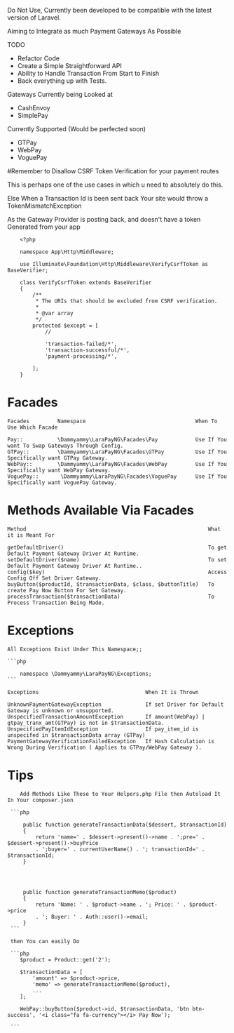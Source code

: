 Do Not Use, Currently been developed to be compatible with the latest version of Laravel. 

Aiming to Integrate as much Payment Gateways As Possible

TODO
- Refactor Code
- Create a Simple Straightforward API
- Ability to Handle Transaction From Start to Finish
- Back everything up with Tests.
 
Gateways Currently being Looked at
- CashEnvoy
- SimplePay


Currently Supported (Would be perfected soon)
- GTPay
- WebPay
- VoguePay


#Remember to Disallow CSRF Token Verification for your payment routes

This is perhaps one of the use cases in which u need to absolutely do this.

Else When a Transaction Id is been sent back Your site would throw a TokenMismatchException

As the Gateway Provider is posting back, and doesn't have a token Generated from your app

```
    <?php
    
    namespace App\Http\Middleware;
    
    use Illuminate\Foundation\Http\Middleware\VerifyCsrfToken as BaseVerifier;
    
    class VerifyCsrfToken extends BaseVerifier
    {
        /**
         * The URIs that should be excluded from CSRF verification.
         *
         * @var array
         */
        protected $except = [
            //
    
            'transaction-failed/*',
            'transaction-successful/*',
            'payment-processing/*',
    
        ];
    }
```




# Facades


    Facades         Namespace                                   When To Use Which Facade                        
    
    Pay::           \Dammyammy\LaraPayNG\Facades\Pay            Use If You want To Swap Gateways Through Config.
    GTPay::         \Dammyammy\LaraPayNG\Facades\GTPay          Use If You Specifically want GTPay Gateway.     
    WebPay::        \Dammyammy\LaraPayNG\Facades\WebPay         Use If You Specifically want WebPay Gateway.    
    VoguePay::       \Dammyammy\LaraPayNG\Facades\VoguePay      Use If You Specifically want VoguePay Gateway.  
    




# Methods Available Via Facades


    Method                                                          What it is Meant For                        
    
    getDefaultDriver()                                              To get Default Payment Gateway Driver At Runtime.
    setDefaultDriver($name)                                         To set Default Payment Gateway Driver At Runtime..     
    config($key)                                                    Access Config Off Set Driver Gateway.    
    buyButton($productId, $transactionData, $class, $buttonTitle)   To create Pay Now Button For Set Gateway.
    processTransaction($transactionData)                            To Process Transaction Being Made.
    
    
# Exceptions
    All Exceptions Exist Under This Namespace;;
    
    ```php
    
        namespace \Dammyammy\LaraPayNG\Exceptions;
    ```

    Exceptions                                  When It is Thrown                        
    
    UnknownPaymentGatewayException              If set Driver for Default Gateway is unknown or unsupported.
    UnspecifiedTransactionAmountException       If amount(WebPay) | gtpay_tranx_amt(GTPay) is not in $transactionData.
    UnspecifiedPayItemIdException               If pay_item_id is unspecifed in $transactionData array (GTPay)
    PaymentGatewayVerificationFailedException   If Hash Calculation is Wrong During Verification ( Applies to GTPay/WebPay Gateway ).
    
    
# Tips

        Add Methods Like These to Your Helpers.php File then Autoload It In Your composer.json
        
     ```php
     
         public function generateTransactionData($dessert, $transactionId)
         {
             return 'name=' . $dessert->present()->name . ';pre=' . $dessert->present()->buyPrice
             . ';buyer=' . currentUserName() . '; transactionId=' . $transactionId;
         }
     
     
     
     
         public function generateTransactionMemo($product)
         {
             return 'Name: ' . $product->name . '; Price: ' . $product->price
             . '; Buyer: ' . Auth::user()->email;
         }
     ```
     
     then You can easily Do
     
     ```php
        $product = Product::get('2');
        
        $transactionData = [
            'amount' => $product->price,
            'memo' => generateTransactionMemo($product),
            ...
        ];
        
        WebPay::buyButton($product->id, $transactionData, 'btn btn-success', '<i class="fa fa-currency"></i> Pay Now');
        
     ```   
        
        